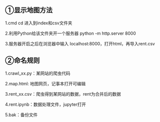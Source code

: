 ①显示地图方法 
-

1.cmd cd 进入到index和csv文件夹

2.利用Python给该文件夹开一个服务器 python -m http.server 8000 

3.服务器开启之后在浏览器中输入 localhost:8000，打开html，再导入rent.csv

②命名规则 
-

1.crawl_xx.py：某网站的爬虫代码

2.map.html: 地图网页，记事本打开可编辑

3.rent_xx.csv：爬虫得到某网站的数据，rent为合并后的数据

4.rent.ipynb：数据处理文件，jupyter打开

5.bak：备份文件
